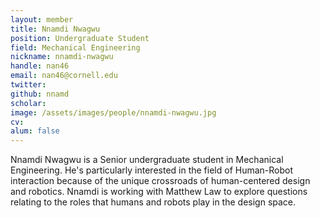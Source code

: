 ```yaml
---
layout: member
title: Nnamdi Nwagwu
position: Undergraduate Student
field: Mechanical Engineering
nickname: nnamdi-nwagwu
handle: nan46
email: nan46@cornell.edu
twitter:
github: nnamd
scholar:
image: /assets/images/people/nnamdi-nwagwu.jpg
cv:
alum: false
---
```

Nnamdi Nwagwu is a Senior undergraduate student in Mechanical Engineering. He's particularly interested in the field of Human-Robot interaction because of the unique crossroads of human-centered design and robotics. Nnamdi is working with Matthew Law to explore questions relating to the roles that humans and robots play in the design space.  
